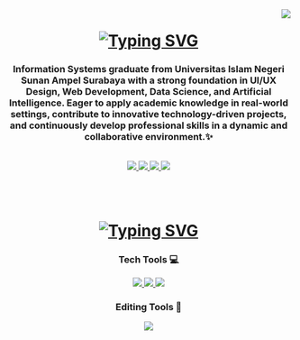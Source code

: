 <img align='right' src="https://visitor-badge.laobi.icu/badge?page_id=rrxzyy.rrxzyy"/>

<h1 align='center'>
<a href="https://git.io/typing-svg">
<img src="https://readme-typing-svg.demolab.com?font=Fira+Code&weight=600&duration=4000&pause=500&center=true&vCenter=true&width=435&lines=Hi+Yall+!+%F0%9F%A4%98%F0%9F%8F%BB%F0%9F%94%A5;Wellcome+!+%F0%9F%98%84" alt="Typing SVG" />
</a>
</h1>

<h3 align='center'>Information Systems graduate from Universitas Islam Negeri Sunan Ampel Surabaya with a strong foundation in UI/UX Design, Web Development, Data Science, and Artificial Intelligence. Eager to apply academic knowledge in real-world settings, contribute to innovative technology-driven projects, and continuously develop professional skills in a dynamic and collaborative environment.✨</h3>

<br/>

<div align="center">
  <a href="https://www.linkedin.com/in/faqihbahreisy">
    <img src="https://img.shields.io/badge/LinkedIn-0077B5?style=for-the-badge&logo=linkedin&logoColor=white"/>
  </a>
  <a href="mailto:faqihbahreisy.work@gmail.com">
    <img src="https://img.shields.io/badge/Gmail-D14836?style=for-the-badge&logo=gmail&logoColor=white"/>
  </a>
  <a href="https://faqihbahreisy.vercel.app">
    <img src="https://img.shields.io/badge/Portfolio-255E63?style=for-the-badge&logo=rrxzyy&logoColor=white"/>
  </a>
  <a href="https://instagram.com/faqihbahreisy">
    <img src="https://img.shields.io/badge/Instagram-E4405F?style=for-the-badge&logo=instagram&logoColor=white"/>
  </a>
</div>

<br/><br/>

<h1 align='center'>
<a href="https://git.io/typing-svg">
<img src="https://readme-typing-svg.demolab.com?font=Fira+Code&weight=600&duration=4000&pause=500&center=true&vCenter=true&width=435&lines=framework that I used and learnt." alt="Typing SVG" />
</a>
</h1>

<div align="center">
  <h3>Tech Tools 💻</h3>
  <a href="https://skillicons.dev/">
    <img src="https://skillicons.dev/icons?i=html,css,js,tailwind,react" />
    <img src="https://skillicons.dev/icons?i=vue,php,laravel,mysql,postgres" />
    <img src="https://skillicons.dev/icons?i=python,tensorflow,java,mongodb,express" />
  </a>
  <br/>
  <h3>Editing Tools 📸</h3>
  <a href="https://skillicons.dev/">
    <img src="https://skillicons.dev/icons?i=figma,ps,ai,pr,ae" />
  </a>
</div>


